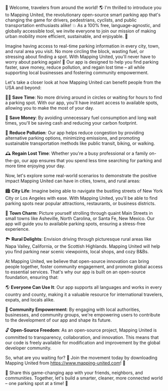 🎉 Welcome, travelers from around the world! 🌎 I'm thrilled to introduce you to Mapping United, the revolutionary open-source smart parking app that's changing the game for drivers, pedestrians, cyclists, and public transportation enthusiasts alike! 💥 As a 100% free, language-agnostic, and globally accessible tool, we invite everyone to join our mission of making urban mobility more efficient, sustainable, and enjoyable. 🚀

Imagine having access to real-time parking information in every city, town, and rural area you visit. No more circling the block, wasting fuel, or stressing about finding a spot. With Mapping United, you'll never have to worry about parking again! 🙌 Our app is designed to help you find parking faster, save money, reduce pollution, and regain lost time – all while supporting local businesses and fostering community empowerment.

Let's take a closer look at how Mapping United can benefit people from the USA and beyond:

🏃‍♂️ **Save Time**: No more driving around in circles or waiting for hours to find a parking spot. With our app, you'll have instant access to available spots, allowing you to make the most of your day.

💸 **Save Money**: By avoiding unnecessary fuel consumption and long wait times, you'll be saving cash and reducing your carbon footprint.

🌟 **Reduce Pollution**: Our app helps reduce congestion by providing alternative parking options, minimizing emissions, and promoting sustainable transportation methods like public transit, biking, or walking.

🕰️ **Regain Lost Time**: Whether you're a busy professional or a family on-the-go, our app ensures that you spend less time searching for parking and more time enjoying your day.

Now, let's explore some real-world scenarios to demonstrate the positive impact Mapping United can have in cities, towns, and rural areas:

🏙️ **City Life**: Imagine being able to navigate the bustling streets of New York City or Los Angeles with ease. With Mapping United, you'll be able to find parking spots near popular attractions, restaurants, or business districts.

🌳 **Town Charm**: Picture yourself strolling through quaint Main Streets in small towns like Asheville, North Carolina, or Santa Fe, New Mexico. Our app will guide you to available parking spots, ensuring a stress-free experience.

🏞️ **Rural Delights**: Envision driving through picturesque rural areas like Napa Valley, California, or the Scottish Highlands. Mapping United will help you find parking near scenic viewpoints, local shops, and cozy B&Bs.

At Mapping United, we believe that open-source innovation can bring people together, foster community engagement, and promote global access to essential services. That's why our app is built on an open-source foundation, ensuring that:

🌎 **Everyone Can Use It**: Our app supports all languages and works in every country and county, making it a valuable resource for international travelers, expats, and locals alike.

💪 **Community Empowerment**: By engaging with local authorities, businesses, and community groups, we're empowering users to contribute to the development of our app and shape its future.

🔓 **Open-Source Freedom**: As an open-source project, Mapping United is committed to transparency, collaboration, and innovation. This means that our code is freely available for modification and improvement by the global developer community.

So, what are you waiting for? 🤔 Join the movement today by downloading Mapping United from https://www.mapping-united.com! 📲

🎉 Share this game-changing app with your friends, neighbors, and communities. Together, let's build a smarter, cleaner, more connected world – one parking spot at a time! 🌟